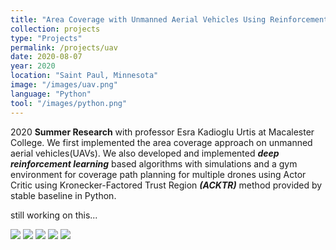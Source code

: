 ```yaml
---
title: "Area Coverage with Unmanned Aerial Vehicles Using Reinforcement Learning "
collection: projects
type: "Projects"
permalink: /projects/uav
date: 2020-08-07
year: 2020
location: "Saint Paul, Minnesota"
image: "/images/uav.png"
language: "Python"
tool: "/images/python.png"
---
```


2020 **Summer Research** with professor Esra Kadioglu Urtis at Macalester College. We first implemented the area coverage approach on unmanned aerial vehicles(UAVs). We also developed and implemented ***deep reinforcement learning*** based algorithms with simulations and a gym environment for coverage path planning for multiple drones using Actor Critic using Kronecker-Factored Trust Region ***(ACKTR)*** method provided by stable baseline in Python.

still working on this...

![](https://github.com/zcczhang/UAV_Coverage/blob/master/Pictures/NMDP%20Tabular%20Q%20Learning.png?raw=true)
![](https://github.com/zcczhang/UAV_Coverage/blob/master/Pictures/Learning%20with%20Graph-Based%20State%20Representations.png?raw=true)
![](https://github.com/zcczhang/zcczhang.github.io/blob/master/images/5x6.gif?raw=true)
![](https://github.com/zcczhang/zcczhang.github.io/blob/master/images/double10x10.gif?raw=true)
![](https://github.com/zcczhang/zcczhang.github.io/blob/master/images/uavposter.png?raw=true)


